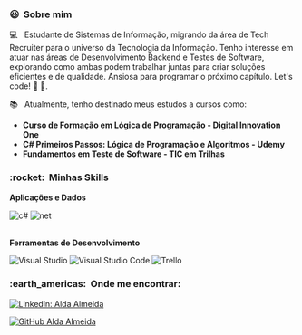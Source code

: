 <h3> 😃 &nbsp;Sobre mim </h3>
 
💻 &nbsp; Estudante de Sistemas de Informação, migrando da área de Tech Recruiter para o universo da Tecnologia da Informação. Tenho interesse em atuar nas áreas de Desenvolvimento Backend e Testes de Software, explorando como ambas podem trabalhar juntas para criar soluções eficientes e de qualidade. Ansiosa para programar o próximo capítulo. Let's code! 🚀 🚀.
   
📚 &nbsp; Atualmente, tenho destinado meus estudos a cursos como:
   
  - **Curso de Formação em Lógica de Programação - Digital Innovation One**
  - **C# Primeiros Passos: Lógica de Programação e Algoritmos - Udemy**
  - **Fundamentos em Teste de Software - TIC em Trilhas**


    
 <h3> :rocket: &nbsp;Minhas Skills </h3>

 
 **Aplicações e Dados**
   
  <div style="display: inline_block">
  <img align="center" alt="c#" src="https://img.shields.io/badge/C%23-239120?style=for-the-badge&logo=c-sharp&logoColor=white" />
  <img align="center" alt="net" src="https://img.shields.io/badge/.NET-5C2D91?style=for-the-badge&logo=.net&logoColor=white" />


</div><br/>


 **Ferramentas de Desenvolvimento**
 
   ![Visual Studio](https://img.shields.io/badge/-Visual%20Studio-333333?style=flat&logo=visual-studio&logoColor=9400d3)
   ![Visual Studio Code](https://img.shields.io/badge/-Visual%20Studio%20Code-333333?style=flat&logo=visual-studio-code&logoColor=007ACC)
   ![Trello](https://img.shields.io/badge/-Trello-333333?style=flat&logo=trello&logoColor=007ACC)

   
 
 <h3> :earth_americas: &nbsp;Onde me encontrar: </h3>
 
 [![Linkedin: Alda Almeida](https://img.shields.io/badge/-Alda_Almeida-blue?style=flat-square&logo=Linkedin&logoColor=white&link=https://www.linkedin.com/in/aldaalmeidatech/)](https://www.linkedin.com/in/aldaalmeidatech/)

 [![GitHub Alda Almeida](https://img.shields.io/github/followers/Aldaalmeida?label=follow&style=social)](https://github.com/Aldaalmeida)
